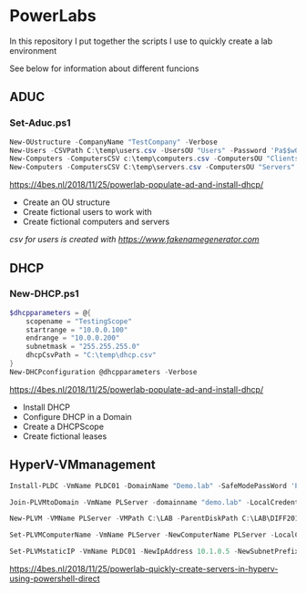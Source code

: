 # PowerLabs

In this repository I put together the scripts I use to quickly create a lab environment

See below for information about different funcions

## ADUC

### **Set-Aduc.ps1**

```Powershell
New-OUstructure -CompanyName "TestCompany" -Verbose
New-Users -CSVPath C:\temp\users.csv -UsersOU "Users" -Password 'Pa$$w0rd' -Verbose
New-Computers -ComputersCSV c:\temp\computers.csv -ComputersOU "Clients" -Verbose
New-Computers -ComputersCSV C:\temp\servers.csv -ComputersOU "Servers" -Verbose
```

<https://4bes.nl/2018/11/25/powerlab-populate-ad-and-install-dhcp/>

- Create an OU structure
- Create fictional users to work with
- Create fictional computers and servers

_csv for users is created with <https://www.fakenamegenerator.com>_

## DHCP

### **New-DHCP.ps1**

```Powershell
$dhcpparameters = @{
    scopename = "TestingScope"
    startrange = "10.0.0.100"
    endrange = "10.0.0.200"
    subnetmask = "255.255.255.0"
    dhcpCsvPath = "C:\temp\dhcp.csv"
}
New-DHCPconfiguration @dhcpparameters -Verbose
```

<https://4bes.nl/2018/11/25/powerlab-populate-ad-and-install-dhcp/>

- Install DHCP
- Configure DHCP in a Domain
- Create a DHCPScope
- Create fictional leases

## HyperV-VMmanagement

```Powershell
Install-PLDC -VmName PLDC01 -DomainName "Demo.lab" -SafeModePassWord 'Pa$$w0rd' -FirstDC -LocalCredential $localcredential

Join-PLVMtoDomain -VmName PLServer -domainname "demo.lab" -LocalCredential $localcredential -DomainCredential $domainCredential

New-PLVM -VMName PLServer -VMPath C:\LAB -ParentDiskPath C:\LAB\DIFF2019\DIFF2019.vhdx -SwitchName "binnen"

Set-PLVMComputerName -VmName PLServer -NewComputerName PLServer -LocalCredential $LocalCredential

Set-PLVMstaticIP -VmName PLDC01 -NewIpAddress 10.1.0.5 -NewSubnetPrefix 24 -NewGateway 10.1.0.1 -DNSServer 8.8.8.8 -LocalCredential $localcredential
```

<https://4bes.nl/2018/11/25/powerlab-quickly-create-servers-in-hyperv-using-powershell-direct>
